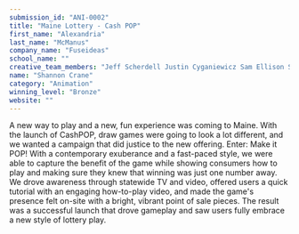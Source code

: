 ```yaml
---
submission_id: "ANI-0002"
title: "Maine Lottery - Cash POP"
first_name: "Alexandria"
last_name: "McManus"
company_name: "Fuseideas"
school_name: ""
creative_team_members: "Jeff Scherdell Justin Cyganiewicz Sam Ellison Steve Mason Anna McDonough Will Claflin Tracie Chinetti Maria Salvo Wilcox JP Blasi Alaine Hansen Ken Dodge Dan Snyder ROVE Beyond (animation studio)"
name: "Shannon Crane"
category: "Animation"
winning_level: "Bronze"
website: ""
---
```


A new way to play and a new, fun experience was coming to Maine. With the launch of CashPOP, draw games were going to look a lot different, and we wanted a campaign that did justice to the new offering. Enter: Make it POP! With a contemporary exuberance and a fast-paced style, we were able to capture the benefit of the game while showing consumers how to play and making sure they knew that winning was just one number away. We drove awareness through statewide TV and video, offered users a quick tutorial with an engaging how-to-play video, and made the game's presence felt on-site with a bright, vibrant point of sale pieces. The result was a successful launch that drove gameplay and saw users fully embrace a new style of lottery play.
